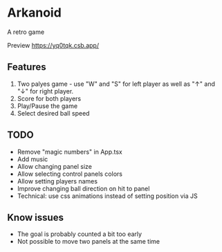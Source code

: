 # Arkanoid

A retro game

Preview https://yq0tqk.csb.app/

## Features

 1. Two palyes game - use "W" and "S" for left player as well as "↑" and "↓" for right player.
 1. Score for both players
 1. Play/Pause the game
 1. Select desired ball speed

## TODO

 - Remove "magic numbers" in App.tsx
 - Add music
 - Allow changing panel size
 - Allow selecting control panels colors
 - Allow setting players names
 - Improve changing ball direction on hit to panel
 - Technical: use css animations instead of setting position via JS

## Know issues

 - The goal is probably counted a bit too early
 - Not possible to move two panels at the same time
